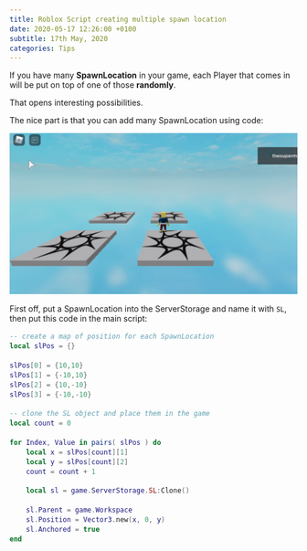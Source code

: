 ```yaml
---
title: Roblox Script creating multiple spawn location
date: 2020-05-17 12:26:00 +0100
subtitle: 17th May, 2020
categories: Tips
---
```


If you have many **SpawnLocation** in your game, each Player that comes in will be put on top of one of those **randomly**.

That opens interesting possibilities.

The nice part is that you can add many SpawnLocation using code:

![](../assets/tips/n58_screen-shot-2020-05-17-at-16.26.12.png)

First off, put a SpawnLocation into the ServerStorage and name it with `SL`, then put this code in the main script:

```lua
-- create a map of position for each SpawnLocation
local slPos = {}

slPos[0] = {10,10}
slPos[1] = {-10,10}
slPos[2] = {10,-10}
slPos[3] = {-10,-10}

-- clone the SL object and place them in the game
local count = 0

for Index, Value in pairs( slPos ) do
	local x = slPos[count][1]
	local y = slPos[count][2]
	count = count + 1
	
	local sl = game.ServerStorage.SL:Clone()
	
	sl.Parent = game.Workspace
	sl.Position = Vector3.new(x, 0, y)
	sl.Anchored = true
end
```

